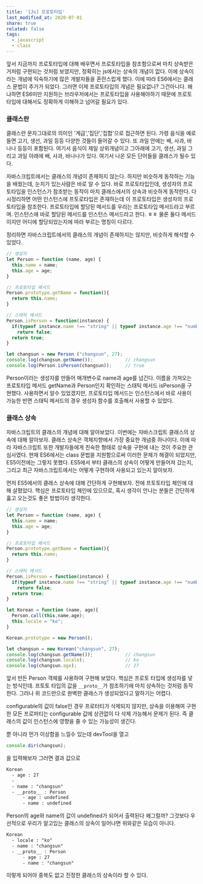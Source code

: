 ```yaml
---
title: '[Js] 프로토타입'
last_modified_at: 2020-07-01
share: true
related: false
tags:
  - javascript
  - class
---
```


앞서 지금까지 프로토타입에 대해 배우면서 프로토타입을 참조함으로써 마치 상속받은 거처럼 구현되는 것처럼 보였지만,
정확히는 js에서는 상속의 개념이 없다. 이에 상속이라는 개념에 익숙하기에 많은 개발자들을 혼란스럽게 했다.
이에 따라 ES6에서는 클래스 문법이 추가가 되었다. 그러면 이제 프로토타입의 개념은 필요없나? 그건아니다.
왜냐하면 ES6미만 지원하는 브라우저에서는 프로토타입을 사용해야하기 때문에 프로토타입에 대해서도 정확하게
이해하고 넘어갈 필요가 있다.

### 클래스란

클래스란 문자그대로의 의미인 '계급','집단','집합'으로 접근하면 된다. 가령 음식을 예로 들면 고기, 생선, 과일 등등 다양한 것들이 
들어갈 수 있다. 또 과일 안에는 배, 사과, 바나나 등등이 포함된다. 여기서 음식이 제일 상위개념이고 그아래에 고기, 생선, 과일
그리고 과일 아래에 배, 사과, 바나나가 있다. 여기서 나온 모든 단어들을 클래스가 될수 있다. 

자바스크립트에서는 클래스의 개념이 존재하지 않는다. 하지만 비슷하게 동작하는 기능을 배웠는데, 눈치가 있는사람은 바로 알 수 있다. 
바로 프로토타입인데, 생성자의 프로토타입을 인스턴스가 참조받는 동작이 마치 클래스에서의 상속과 비슷하게 동작한다. 
다시정리하면 어떤 인스턴스에 프토로타입은 존재하는데 이 프로토타입은 생성자의 프로토타입을 참조한다. 프로토타입에 할당된 메서드를
우리는 프로토타입 메서드라고 부르며. 인스턴스에 바로 할당된 메서드를 인스턴스 메서드라고 한다. ㅎㅎ 
물론 둘다 메서드이지만 어디에 할당되었는지에 따라 부르는 명칭이 다르다. 

정리하면 자바스크립트에서의 클래스의 개념이 존재하지는 않지만, 비슷하게 해석할 수 있었다. 

```js
// 생성자
let Person = function (name, age) {
  this.name = name;
  this.age = age;
}

// 프로토타입 메서드
Person.prototype.getName = function(){
  return this.name;
}

// 스태틱 메서드
Person.isPerson = function(instance) {
  if(typeof instance.name !== "string" || typeof instance.age !== "number" )
    return false;   
  return true;
}

let changsun = new Person ("changsun", 27);
console.log(changsun.getName());            // changsun
console.log(Person.isPerson(changsun));     // true

```
Person이라는 생성자를 만들어 매개변수로 name과 age를 넘긴다. 
이름을 가져오는 프로토타입 메서드 getName과 Person인지 확인하는 스태틱 메서드 isPerson을 구현했다.
사용하면서 알수 있었겠지만, 프로토타입 메서드는 인스턴스에서 바로 사용이 가능한 반면 스태틱 메서드의 경우
생성자 함수를 호출해서 사용할 수 있었다. 

### 클래스 상속
자바스크립트의 클래스의 개념에 대해 알아보았다. 이번에는 자바스크립트 클래스의 상속에 대해 알아보자.
클래스 상속은 객체지향에서 가장 중요한 개념중 하나이다. 이에 따라 자바스크립트 또한 개발자들에게 친숙한 형태로 
상속을 구현에 내는 것이 주요한 관심사였다. 현재 ES6에서는 class 문법을 지원함으로써 이러한 문제가 해결이 되었지만,
ES5이전에는 그렇지 못했다. ES5에서 부터 클래스의 상속이 어떻게 만들어져 갔는지, 그리고 최근 자바스크립트에서는 
어떻게 구현하여 사용되고 있는지 알아보자. 

먼저 ES5에서의 클래스 상속에 대해 간단하게 구현해보자. 전에 프토토타입 체인에 대해 살폈었다. 
핵심은 프로토타입 체인에 있으므로, 혹시 생각이 안나는 분들은 간단하게 훓고 오는것도 좋은 방법이라 생각한다.

```js
// 생성자
let Person = function (name, age) {
  this.name = name;
  this.age = age;
}

// 프로토타입 메서드
Person.prototype.getName = function(){
  return this.name;
}

// 스태틱 메서드
Person.isPerson = function(instance) {
  if(typeof instance.name !== "string" || typeof instance.age !== "number" )
    return false;   
  return true;
}

let Korean = function (name, age){
  Person.call(this,name,age);
  this.locale = "ko";
}

Korean.prototype = new Person();

let changsun = new Korean("changsun", 27);
console.log(changsun.getName());            // changsun
console.log(changsun.locale);               // ko
console.log(changsun.age);                  // 27
```

앞서 만든 Person 객체를 사용하여 구현해 보았다. 핵심은 프로토 타입에 생성자를 넣는 방식인데. 
프토토 타입의 값을 `__proto__`가 참조하기에 마치 상속하는 것처럼 동작한다.
그러나 위 코드만으로 완벽한 클래스가 생성되었다고 말하기는 어렵다. 

configurable의 값이 false인 경우 프로터티가 삭제되지 않지만, 상속을 이용해여 구현한 모든 프로퍼티는 
configurable 값에 상관없이 다 삭제 가능해서 문제가 된다. 즉 클래스의 값이 인스턴스에 영향을 줄 수 있는 가능성이 생긴다.

뿐 아니라 먼가 이상함을 느낄수 있는데 devTool을 열고 
```js
console.dir(changsun);
```
을 입력해보자 그러면 결과 값으로 
```html
Korean 
  - age : 27
  - 
  - name : "changsun"
  - __proto__ : Person 
      - age : undefined
      - name : undefined
``` 

Person의 age와 name의 값이 undefined가 되어서 출력된다 왜그럴까? 
그것보다 우선적으로 우리가 알고있는 클래스의 상속이 일어나면 위와같은 모습이 아니다.
```html
Korean 
  - locale : "ko"
  - name : "changsun"
  - __proto__ : Person 
      - age : 27
      - name : "changsun"
```
이렇게 되어야 중복도 없고 진정한 클래스의 상속이라 할 수 있다. 

